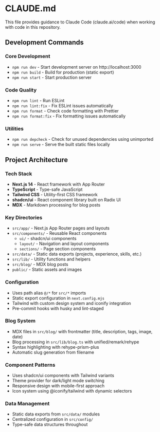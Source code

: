 # CLAUDE.md

This file provides guidance to Claude Code (claude.ai/code) when working with code in this repository.

## Development Commands

### Core Development
- `npm run dev` - Start development server on http://localhost:3000
- `npm run build` - Build for production (static export)
- `npm run start` - Start production server

### Code Quality
- `npm run lint` - Run ESLint
- `npm run lint:fix` - Fix ESLint issues automatically
- `npm run format` - Check code formatting with Prettier
- `npm run format:fix` - Fix formatting issues automatically

### Utilities
- `npm run depcheck` - Check for unused dependencies using unimported
- `npm run serve` - Serve the built static files locally

## Project Architecture

### Tech Stack
- **Next.js 14** - React framework with App Router
- **TypeScript** - Type-safe JavaScript
- **Tailwind CSS** - Utility-first CSS framework
- **shadcn/ui** - React component library built on Radix UI
- **MDX** - Markdown processing for blog posts

### Key Directories
- `src/app/` - Next.js App Router pages and layouts
- `src/components/` - Reusable React components
  - `ui/` - shadcn/ui components
  - `layout/` - Navigation and layout components
  - `sections/` - Page section components
- `src/data/` - Static data exports (projects, experience, skills, etc.)
- `src/lib/` - Utility functions and helpers
- `src/blog/` - MDX blog posts
- `public/` - Static assets and images

### Configuration
- Uses path alias `@/*` for `src/*` imports
- Static export configuration in `next.config.mjs`
- Tailwind with custom design system and iconify integration
- Pre-commit hooks with husky and lint-staged

### Blog System
- MDX files in `src/blog/` with frontmatter (title, description, tags, image, date)
- Blog processing in `src/lib/blog.ts` with unified/remark/rehype
- Syntax highlighting with rehype-prism-plus
- Automatic slug generation from filename

### Component Patterns
- Uses shadcn/ui components with Tailwind variants
- Theme provider for dark/light mode switching
- Responsive design with mobile-first approach
- Icon system using @iconify/tailwind with dynamic selectors

### Data Management
- Static data exports from `src/data/` modules
- Centralized configuration in `src/config/`
- Type-safe data structures throughout